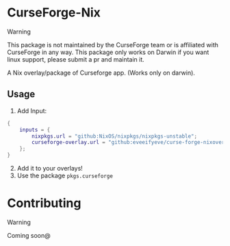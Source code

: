 # CurseForge-Nix
> [!WARNING]
> This package is not maintained by the CurseForge team or is affiliated with CurseForge in any way.
> This package only works on Darwin if you want linux support, please submit a pr and maintain it.

A Nix overlay/package of Curseforge app. (Works only on darwin). 


## Usage

1. Add Input: 

```nix
{
    inputs = {
        nixpkgs.url = "github:NixOS/nixpkgs/nixpkgs-unstable";
        curseforge-overlay.url = "github:eveeifyeve/curse-forge-nixoverlay";
    };
}
```

2. Add it to your overlays!
3. Use the package `pkgs.curseforge`




# Contributing

<!-- TODO: Guide -->

> [!WARNING]
> Coming soon@